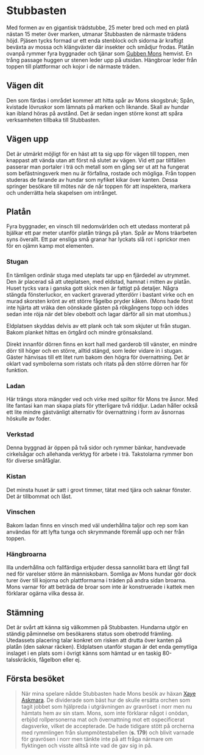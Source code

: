 # Stubbasten

Med formen av en gigantisk trädstubbe, 25 meter bred och med en platå nästan 15 meter över marken, utmanar Stubbasten de närmaste trädens höjd. Pjäsen tycks formad ur ett enda stenblock och sidorna är kraftigt beväxta av mossa och klängväxter där insekter och smådjur frodas. Platån ovanpå rymmer fyra byggnader och tjänar som [Gubben Mons](gubben_mons.html) hemvist. En trång passage huggen ur stenen leder upp på utsidan. Hängbroar leder från toppen till plattformar och kojor i de närmaste träden.

## Vägen dit

Den som färdas i området kommer att hitta spår av Mons skogsbruk; Spån, kvistade lövruskor som lämnats på marken och liknande. Skall av hundar kan ibland höras på avstånd. Det är sedan ingen större konst att spåra verksamheten tillbaka till Stubbasten.

## Vägen upp

Det är utmärkt möjligt för en häst att ta sig upp för vägen till toppen, men knappast att vända utan att först nå slutet av vägen. Vid ett par tillfällen passerar man portaler i trä och metall som en gång ser ut att ha fungerat som befästningsverk men nu är förfallna, rostade och mögliga. Från toppen studeras de farande av hundar som nyfiket kikar över kanten. Dessa springer besökare till mötes när de når toppen för att inspektera, markera och underrätta hela skapelsen om intrånget.

## Platån

Fyra byggnader, en vinsch till nedomvärlden och ett utedass monterat på bjälkar ett par meter utanför platån trängs på ytan. Spår av Mons träarbeten syns överallt. Ett par ensliga små granar har lyckats slå rot i sprickor men för en ojämn kamp mot elementen.

### Stugan

En tämligen ordinär stuga med uteplats tar upp en fjärdedel av utrymmet. Den är placerad så att uteplatsen, med eldstad, hamnat i mitten av platån. Huset tycks vara i ganska gott skick men är fattigt på detaljer. Några stängda fönsterluckor, en vackert graverad ytterdörr i bastant virke och en murad skorsten krönt av ett större fågelbo pryder kåken. (Mons hade först inte hjärta att vräka den oönskade gästen på rökgångens topp och iddes sedan inte röja när det blev obebott och lagar därför all sin mat utomhus.)

Eldplatsen skyddas delvis av ett plank och tak som skjuter ut från stugan. Bakom planket hittas en örtgård och mindre grönsaksland.

Direkt innanför dörren finns en kort hall med garderob till vänster, en mindre dörr till höger och en större, alltid stängd, som leder vidare in i stugan. Gäster hänvisas till ett litet rum bakom den högra för övernattning. Det är oklart vad symbolerna som ristats och ritats på den större dörren har för  funktion.

### Ladan

Här trängs stora mängder ved och virke med spiltor för Mons tre åsnor. Med lite fantasi kan man skapa plats för ytterligare två riddjur. Ladan håller också ett lite mindre gästvänligt alternativ för övernattning i form av åsnornas höskulle av foder.

### Verkstad

Denna byggnad är öppen på två sidor och rymmer bänkar, handvevade cirkelsågar och allehanda verktyg för arbete i trä. Takstolarna rymmer bon för diverse småfåglar.

### Kistan

Det minsta huset är satt i grovt timmer, tätat med tjära och saknar fönster. Det är tillbommat och låst.

### Vinschen

Bakom ladan finns en vinsch med väl underhållna taljor och rep som kan användas för att lyfta tunga och skrymmande föremål upp och ner från toppen.

### Hängbroarna

Illa underhållna och fallfärdiga erbjuder dessa sannolikt bara ett långt fall ned för varelser större än människobarn. Somliga av Mons hundar gör dock turer över till kojorna och plattformarna i träden på andra sidan broarna. Mons varnar för att beträda de broar som inte är konstruerade i kattek men förklarar ogärna vilka dessa är.

## Stämning

Det är svårt att känna sig välkommen på Stubbasten. Hundarna utgör en ständig påminnelse om besökarens status som obetrodd främling. Utedassets placering talar konkret om risken att drutta över kanten på platån (den saknar räcken). Eldplatsen utanför stugan är det enda gemytliga inslaget i en plats som i övrigt känns som hämtad ur en taskig 80-talsskräckis, fågelbon eller ej.

## Första besöket

> När mina spelare nådde Stubbasten hade Mons besök av häxan [Xaye Askmara](xaye_askmara.html). De dividerade som bäst hur de skulle ersätta orchen som tagit jobbet som hjälpreda i utgrävningen av gravröset i norr men nu hämtats hem av sin stam. Mons, som inte förklarar något i onödan, erbjöd rollpersonerna mat och övernattning mot ett ospecificerat dagsverke, vilket de accepterade. De hade tidigare stött på orcherna med rymmlingen från slumpmötestabellen (**s. 179**) och blivit varnade för gravrösen i norr men tänkte inte på att fråga närmare om flyktingen och visste alltså inte vad de gav sig in på.

